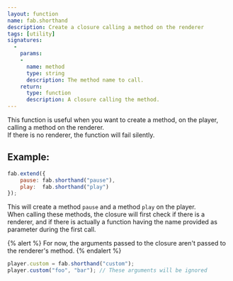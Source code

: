 ```yaml
---
layout: function
name: fab.shorthand
description: Create a closure calling a method on the renderer
tags: [utility]
signatures:
  -
    params:
    -
      name: method
      type: string
      description: The method name to call.
    return:
      type: function
      description: A closure calling the method.
---
```


This function is useful when you want to create a method, on the player, calling a method on the renderer.  
If there is no renderer, the function will fail silently.

## Example:
```js
fab.extend({
	pause: fab.shorthand("pause"),
	play:  fab.shorthand("play")
});
```

This will create a method `pause` and a method `play` on the player.  
When calling these methods, the closure will first check if there is a renderer, and if there is actually a function having the name provided as parameter during the first call.

{% alert %}
For now, the arguments passed to the closure aren't passed to the renderer's method.
{% endalert %}

```js
player.custom = fab.shorthand("custom");
player.custom("foo", "bar"); // These arguments will be ignored
```